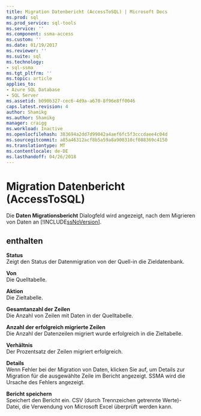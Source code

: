 ```yaml
---
title: Migration Datenbericht (AccessToSQL) | Microsoft Docs
ms.prod: sql
ms.prod_service: sql-tools
ms.service: ''
ms.component: ssma-access
ms.custom: ''
ms.date: 01/19/2017
ms.reviewer: ''
ms.suite: sql
ms.technology:
- sql-ssma
ms.tgt_pltfrm: ''
ms.topic: article
applies_to:
- Azure SQL Database
- SQL Server
ms.assetid: b090b327-cec6-4d9a-a670-8f96e8ff0046
caps.latest.revision: 4
author: Shamikg
ms.author: Shamikg
manager: craigg
ms.workload: Inactive
ms.openlocfilehash: 383694a2dd7d99042a4aef6fc5f3cccdaee4c04d
ms.sourcegitcommit: a85a46312acf8b5a59a8a900310cf088369c4150
ms.translationtype: MT
ms.contentlocale: de-DE
ms.lasthandoff: 04/26/2018
---
```

# <a name="data-migration-report-accesstosql"></a>Migration Datenbericht (AccessToSQL)
Die **Daten Migrationsbericht** Dialogfeld wird angezeigt, nach dem Migrieren von Daten an [!INCLUDE[ssNoVersion](../../includes/ssnoversion_md.md)].  
  
## <a name="options"></a>enthalten  
**Status**  
Zeigt den Status der Datenmigration von der Quell-in die Zieldatenbank.  
  
**Von**  
Die Quelltabelle.  
  
**Aktion**  
Die Zieltabelle.  
  
**Gesamtanzahl der Zeilen**  
Die Anzahl von Zeilen mit Daten in der Quelltabelle.  
  
**Anzahl der erfolgreich migrierte Zeilen**  
Die Anzahl der Datenzeilen migriert wurde erfolgreich in die Zieltabelle.  
  
**Verhältnis**  
Der Prozentsatz der Zeilen migriert erfolgreich.  
  
**Details**  
Wenn Fehler bei der Migration von Daten, klicken Sie auf, um Details zur Migration für die ausgewählte Zeile im Bericht angezeigt. SSMA wird die Ursache des Fehlers angezeigt.  
  
**Bericht speichern**  
Speichert den Bericht ein. CSV (durch Trennzeichen getrennte Werte)-Datei, die Verwendung von Microsoft Excel überprüft werden kann.  
  
